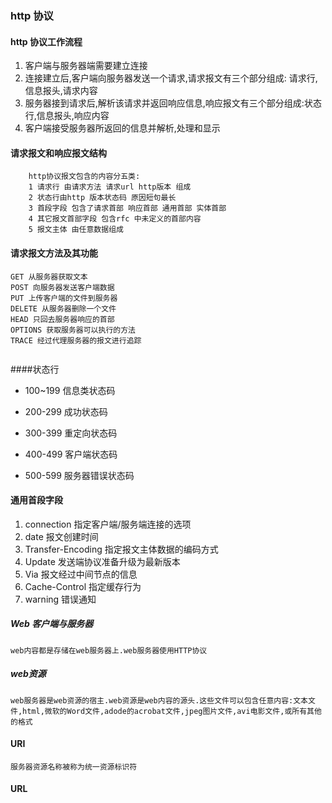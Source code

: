 ### http 协议



#### http 协议工作流程 
1. 客户端与服务器端需要建立连接
2. 连接建立后,客户端向服务器发送一个请求,请求报文有三个部分组成: 请求行,信息报头,请求内容
3. 服务器接到请求后,解析该请求并返回响应信息,响应报文有三个部分组成:状态行,信息报头,响应内容
4. 客户端接受服务器所返回的信息并解析,处理和显示

#### 请求报文和响应报文结构

```
    http协议报文包含的内容分五类: 
    1 请求行 由请求方法 请求url http版本 组成
    2 状态行由http 版本状态码 原因短句最长
    3 首段字段 包含了请求首部 响应首部 通用首部 实体首部
    4 其它报文首部字段 包含rfc 中未定义的首部内容
    5 报文主体 由任意数据组成

```


#### 请求报文方法及其功能

```
GET 从服务器获取文本 
POST 向服务器发送客户端数据
PUT 上传客户端的文件到服务器
DELETE 从服务器删除一个文件
HEAD 只回去服务器响应的首部
OPTIONS 获取服务器可以执行的方法
TRACE 经过代理服务器的报文进行追踪


```


####状态行

* 100~199 信息类状态码



* 200-299 成功状态码


* 300-399 重定向状态码


* 400-499 客户端状态码

* 500-599 服务器错误状态码



#### 通用首段字段

1. connection 指定客户端/服务端连接的选项
2. date 报文创建时间
3. Transfer-Encoding 指定报文主体数据的编码方式
4. Update 发送端协议准备升级为最新版本
5. Via 报文经过中间节点的信息
6. Cache-Control 指定缓存行为
7. warning 错误通知



##### Web 客户端与服务器

    web内容都是存储在web服务器上.web服务器使用HTTP协议


##### web资源

    web服务器是web资源的宿主.web资源是web内容的源头.这些文件可以包含任意内容:文本文件,html,微软的Word文件,adode的acrobat文件,jpeg图片文件,avi电影文件,或所有其他的格式



#### URI

    服务器资源名称被称为统一资源标识符

#### URL

